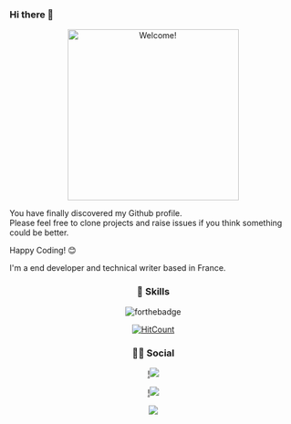 ### Hi there 👋

<div align="center" width="50">

<img src="https://i.imgur.com/dTYwdG1.gif" alt="Welcome!" width="300"/>

</div>

You have finally discovered my Github profile. <br>
Please feel free to clone projects and raise issues if you think something could be better.

Happy Coding! 😊

I'm a end developer and technical writer based in France. 

<div align="center">

### 🚀 Skills
![forthebadge](https://img.shields.io/badge/python-%233776AB.svg?&style=for-the-badge&logo=python)

  [![HitCount](http://hits.dwyl.com/kolaposki/kolaposki.svg)]()

### 👨👩 Social

[!<img src="https://img.shields.io/badge/instagram-%23E4405F.svg?&style=for-the-badge&logo=instagram&logoColor=white" />](instagram.com/kolaposki)


[!<img src="https://img.shields.io/badge/twitter-%23E4405F.svg?&style=for-the-badge&logo=twitter&logoColor=white" />](twitter.com/kolaposki)

<img src="https://img.shields.io/badge/instagram-%23E4405F.svg?&style=for-the-badge&logo=instagram&logoColor=white" />
  
</div>

<!--
**Kolaposki/Kolaposki** is a ✨ _special_ ✨ repository because its `README.md` (this file) appears on your GitHub profile.

Here are some ideas to get you started:

- 🔭 I’m currently working on ...
- 🌱 I’m currently learning ...
- 👯 I’m looking to collaborate on ...
- 🤔 I’m looking for help with ...
- 💬 Ask me about ...
- 📫 How to reach me: ...
- 😄 Pronouns: ...
- ⚡ Fun fact: ...
-->
